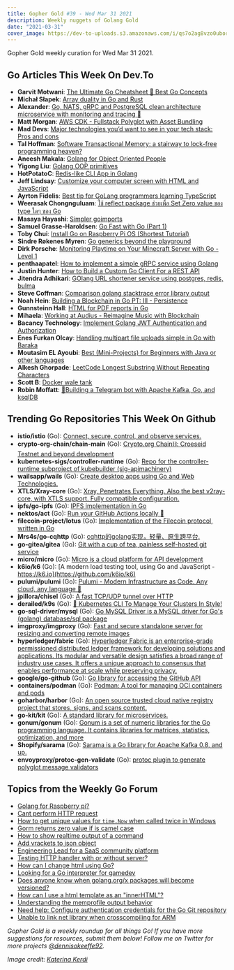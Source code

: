 ```yaml
---
title: Gopher Gold #39 - Wed Mar 31 2021
description: Weekly nuggets of Golang Gold
date: "2021-03-31"
cover_image: https://dev-to-uploads.s3.amazonaws.com/i/qs7o2ag8vzo0uborgc7v.png
---
```


Gopher Gold weekly curation for Wed Mar 31 2021.

## Go Articles This Week On Dev.To

- **Garvit Motwani**: [The Ultimate Go Cheatsheet 🚀 Best Go Concepts](https://dev.to/worldindev/golang-cheatsheet-roadmap-to-golang-master-1l54)
- **Michał Słapek**: [Array duality in Go and Rust](https://dev.to/mslapek/array-duality-in-go-and-rust-4pep)
- **Alexander**: [Go, NATS, gRPC and PostgreSQL clean architecture microservice with monitoring and tracing 👋](https://dev.to/aleksk1ng/go-nats-grpc-and-postgresql-clean-architecture-microservice-with-monitoring-and-tracing-2kka)
- **Matt Morgan**: [AWS CDK - Fullstack Polyglot with Asset Bundling](https://dev.to/aws-builders/aws-cdk-fullstack-polyglot-with-asset-bundling-318h)
- **Mad Devs**: [Major technologies you’d want to see in your tech stack: Pros and cons](https://dev.to/maddevs/major-technologies-you-d-want-to-see-in-your-tech-stack-pros-and-cons-2ai3)
- **Tal Hoffman**: [Software Transactional Memory: a stairway to lock-free programming heaven?](https://dev.to/talhof8/software-transactional-memory-a-stairway-to-lock-free-programming-heaven-194j)
- **Aneesh Makala**: [Golang for Object Oriented People](https://dev.to/makalaaneesh/golang-for-object-oriented-people-l7h)
- **Yigong Liu**: [Golang OOP primitives](https://dev.to/yglcode/golang-oop-primitives-18ml)
- **HotPotatoC**: [Redis-like CLI App in Golang](https://dev.to/hotpotatoc/redis-like-terminal-app-in-go-48k8)
- **Jeff Lindsay**: [Customize your computer screen with HTML and JavaScript](https://dev.to/progrium/customize-your-computer-screen-with-html-3994)
- **Ayrton Fidelis**: [Best tip for GoLang programmers learning TypeScript](https://dev.to/ayrtonvwf/best-tip-for-golang-programmers-learning-typescript-1noa)
- **Weerasak Chongnguluam**: [ใช้ reflect package ช่วยเพื่อ Set Zero value ของ type ใดๆ ของ Go](https://dev.to/iporsut/reflect-package-set-zero-value-type-go-1el1)
- **Masaya Hayashi**: [Simpler goimports](https://dev.to/rinchsan/simpler-goimports-28fm)
- **Samuel Grasse-Haroldsen**: [Go Fast with Go (Part 1)](https://dev.to/szam/go-fast-with-go-part-1-18ic)
- **Toby Chui**: [Install Go on Raspberry Pi OS (Shortest Tutorial)](https://dev.to/tobychui/install-go-on-raspberry-pi-os-shortest-tutorial-4pb)
- **Sindre Røkenes Myren**: [Go generics beyond the playground](https://dev.to/smyrman/go-generics-beyond-the-playground-353b)
- **Dirk Porsche**: [Monitoring Playtime on Your Minecraft Server with Go - Level 1](https://dev.to/crenshinibon/monitoring-playtime-on-your-minecraft-server-with-go-level-1-2a4b)
- **penthaapatel**: [How to implement a simple gRPC service using Golang](https://dev.to/penthaapatel/how-to-implement-a-simple-grpc-service-using-golang-2hfk)
- **Justin Hunter**: [How to Build a Custom Go Client For a REST API](https://dev.to/exceptionless/how-to-build-a-custom-go-client-for-a-rest-api-2b1a)
- **Jitendra Adhikari**: [GOlang URL shortener service using postgres, redis, bulma](https://dev.to/adhocore/golang-url-shortener-service-using-postgres-redis-bulma-53ae)
- **Steve Coffman**: [Comparison golang stacktrace error library output](https://dev.to/stevenacoffman/comparison-golang-stacktrace-error-library-output-2fph)
- **Noah Hein**: [Building a Blockchain in Go PT: III - Persistence](https://dev.to/nheindev/building-a-blockchain-in-go-pt-iii-persistence-3884)
- **Gunnsteinn Hall**: [HTML for PDF reports in Go](https://dev.to/unidoc/html-for-pdf-reports-in-go-21fm)
- **Mihaela**: [Working at Audius - Reimagine Music with Blockchain](https://dev.to/workshub/working-at-audius-reimagine-music-with-blockchain-23pi)
- **Bacancy Technology**: [Implement Golang JWT Authentication and Authorization](https://dev.to/bacancy_technology/implement-golang-jwt-authentication-and-authorization-5307)
- **Enes Furkan Olcay**: [Handling multipart file uploads simple in Go with Baraka](https://dev.to/xis/handling-multipart-file-uploads-simple-in-go-with-baraka-528i)
- **Moutasim EL Ayoubi**: [Best (Mini-Projects) for Beginners with Java or other languages](https://dev.to/moutasim/best-mini-projects-for-beginners-22nc)
- **Alkesh Ghorpade**: [LeetCode Longest Substring Without Repeating Characters](https://dev.to/_alkesh26/leetcode-longest-substring-without-repeating-characters-2im2)
- **Scott B**: [Docker wale tank](https://dev.to/dangolbeeker/docker-wale-tank-547i)
- **Robin Moffatt**: [🤖Building a Telegram bot with Apache Kafka, Go, and ksqlDB](https://dev.to/confluentinc/building-a-telegram-bot-with-apache-kafka-go-and-ksqldb-38a1)

## Trending Go Repositories This Week On Github

- **istio/istio** (Go): [Connect, secure, control, and observe services.](https://github.com/istio/istio)
- **crypto-org-chain/chain-main** (Go): [Crypto.org Chain⛓: Croeseid Testnet and beyond development](https://github.com/crypto-org-chain/chain-main)
- **kubernetes-sigs/controller-runtime** (Go): [Repo for the controller-runtime subproject of kubebuilder (sig-apimachinery)](https://github.com/kubernetes-sigs/controller-runtime)
- **wailsapp/wails** (Go): [Create desktop apps using Go and Web Technologies.](https://github.com/wailsapp/wails)
- **XTLS/Xray-core** (Go): [Xray, Penetrates Everything. Also the best v2ray-core, with XTLS support. Fully compatible configuration.](https://github.com/XTLS/Xray-core)
- **ipfs/go-ipfs** (Go): [IPFS implementation in Go](https://github.com/ipfs/go-ipfs)
- **nektos/act** (Go): [Run your GitHub Actions locally 🚀](https://github.com/nektos/act)
- **filecoin-project/lotus** (Go): [Implementation of the Filecoin protocol, written in Go](https://github.com/filecoin-project/lotus)
- **Mrs4s/go-cqhttp** (Go): [cqhttp的golang实现，轻量、原生跨平台.](https://github.com/Mrs4s/go-cqhttp)
- **go-gitea/gitea** (Go): [Git with a cup of tea, painless self-hosted git service](https://github.com/go-gitea/gitea)
- **micro/micro** (Go): [Micro is a cloud platform for API development](https://github.com/micro/micro)
- **k6io/k6** (Go): [A modern load testing tool, using Go and JavaScript - https://k6.io](https://github.com/k6io/k6)
- **pulumi/pulumi** (Go): [Pulumi - Modern Infrastructure as Code. Any cloud, any language 🚀](https://github.com/pulumi/pulumi)
- **jpillora/chisel** (Go): [A fast TCP/UDP tunnel over HTTP](https://github.com/jpillora/chisel)
- **derailed/k9s** (Go): [🐶 Kubernetes CLI To Manage Your Clusters In Style!](https://github.com/derailed/k9s)
- **go-sql-driver/mysql** (Go): [Go MySQL Driver is a MySQL driver for Go's (golang) database/sql package](https://github.com/go-sql-driver/mysql)
- **imgproxy/imgproxy** (Go): [Fast and secure standalone server for resizing and converting remote images](https://github.com/imgproxy/imgproxy)
- **hyperledger/fabric** (Go): [Hyperledger Fabric is an enterprise-grade permissioned distributed ledger framework for developing solutions and applications. Its modular and versatile design satisfies a broad range of industry use cases. It offers a unique approach to consensus that enables performance at scale while preserving privacy.](https://github.com/hyperledger/fabric)
- **google/go-github** (Go): [Go library for accessing the GitHub API](https://github.com/google/go-github)
- **containers/podman** (Go): [Podman: A tool for managing OCI containers and pods](https://github.com/containers/podman)
- **goharbor/harbor** (Go): [An open source trusted cloud native registry project that stores, signs, and scans content.](https://github.com/goharbor/harbor)
- **go-kit/kit** (Go): [A standard library for microservices.](https://github.com/go-kit/kit)
- **gonum/gonum** (Go): [Gonum is a set of numeric libraries for the Go programming language. It contains libraries for matrices, statistics, optimization, and more](https://github.com/gonum/gonum)
- **Shopify/sarama** (Go): [Sarama is a Go library for Apache Kafka 0.8, and up.](https://github.com/Shopify/sarama)
- **envoyproxy/protoc-gen-validate** (Go): [protoc plugin to generate polyglot message validators](https://github.com/envoyproxy/protoc-gen-validate)

## Topics from the Weekly Go Forum

- [Golang for Raspberry pi?](https://forum.golangbridge.org/t/golang-for-raspberry-pi/22904)
- [Cant perform HTTP request](https://forum.golangbridge.org/t/cant-perform-http-request/22934)
- [How to get unique values for `time.Now` when called twice in Windows](https://forum.golangbridge.org/t/how-to-get-unique-values-for-time-now-when-called-twice-in-windows/22912)
- [Gorm returns zero value if is camel case](https://forum.golangbridge.org/t/gorm-returns-zero-value-if-is-camel-case/22900)
- [How to show realtime output of a command](https://forum.golangbridge.org/t/how-to-show-realtime-output-of-a-command/22919)
- [Add vrackets to json object](https://forum.golangbridge.org/t/add-vrackets-to-json-object/22895)
- [Engineering Lead for a SaaS community platform](https://forum.golangbridge.org/t/engineering-lead-for-a-saas-community-platform/22926)
- [Testing HTTP handler with or without server?](https://forum.golangbridge.org/t/testing-http-handler-with-or-without-server/22967)
- [How can I change html using Go?](https://forum.golangbridge.org/t/how-can-i-change-html-using-go/22933)
- [Looking for a Go interpreter for gamedev](https://forum.golangbridge.org/t/looking-for-a-go-interpreter-for-gamedev/22898)
- [Does anyone know when golang.org/x packages will become versioned?](https://forum.golangbridge.org/t/does-anyone-know-when-golang-org-x-packages-will-become-versioned/22938)
- [How can I use a html template as an "innerHTML"?](https://forum.golangbridge.org/t/how-can-i-use-a-html-template-as-an-innerhtml/22907)
- [Understanding the memprofile output behavior](https://forum.golangbridge.org/t/understanding-the-memprofile-output-behavior/22893)
- [Need help: Configure authentication credentials for the Go Git repository](https://forum.golangbridge.org/t/need-help-configure-authentication-credentials-for-the-go-git-repository/22910)
- [Unable to link net library when crosscompiling for ARM](https://forum.golangbridge.org/t/unable-to-link-net-library-when-crosscompiling-for-arm/22908)

_Gopher Gold is a weekly roundup for all things Go! If you have more suggestions for resources, submit them below! Follow me on Twitter for more projects [@dennisokeeffe92](https://twitter.com/dennisokeeffe92)._

_Image credit: [Katerina Kerdi](https://unsplash.com/@katekerdi)_